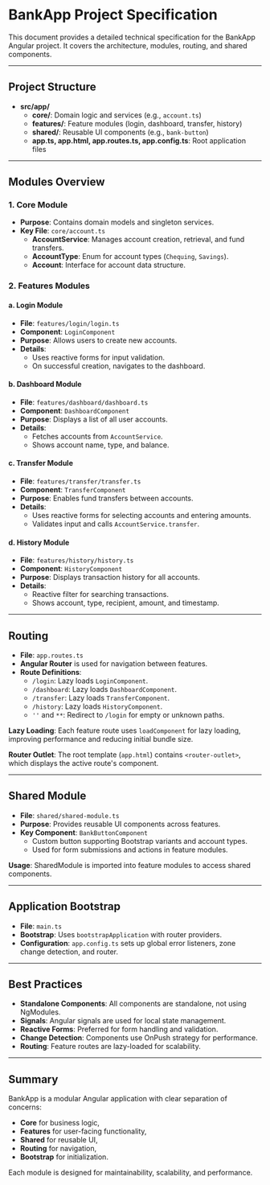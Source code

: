 # BankApp Project Specification

This document provides a detailed technical specification for the BankApp Angular project. It covers the architecture, modules, routing, and shared components.

---

## Project Structure

- **src/app/**
  - **core/**: Domain logic and services (e.g., `account.ts`)
  - **features/**: Feature modules (login, dashboard, transfer, history)
  - **shared/**: Reusable UI components (e.g., `bank-button`)
  - **app.ts, app.html, app.routes.ts, app.config.ts**: Root application files

---

## Modules Overview

### 1. Core Module

- **Purpose**: Contains domain models and singleton services.
- **Key File**: `core/account.ts`
  - **AccountService**: Manages account creation, retrieval, and fund transfers.
  - **AccountType**: Enum for account types (`Chequing`, `Savings`).
  - **Account**: Interface for account data structure.

### 2. Features Modules

#### a. Login Module

- **File**: `features/login/login.ts`
- **Component**: `LoginComponent`
- **Purpose**: Allows users to create new accounts.
- **Details**:
  - Uses reactive forms for input validation.
  - On successful creation, navigates to the dashboard.

#### b. Dashboard Module

- **File**: `features/dashboard/dashboard.ts`
- **Component**: `DashboardComponent`
- **Purpose**: Displays a list of all user accounts.
- **Details**:
  - Fetches accounts from `AccountService`.
  - Shows account name, type, and balance.

#### c. Transfer Module

- **File**: `features/transfer/transfer.ts`
- **Component**: `TransferComponent`
- **Purpose**: Enables fund transfers between accounts.
- **Details**:
  - Uses reactive forms for selecting accounts and entering amounts.
  - Validates input and calls `AccountService.transfer`.

#### d. History Module

- **File**: `features/history/history.ts`
- **Component**: `HistoryComponent`
- **Purpose**: Displays transaction history for all accounts.
- **Details**:
  - Reactive filter for searching transactions.
  - Shows account, type, recipient, amount, and timestamp.

---

## Routing

- **File**: `app.routes.ts`
- **Angular Router** is used for navigation between features.
- **Route Definitions**:
  - `/login`: Lazy loads `LoginComponent`.
  - `/dashboard`: Lazy loads `DashboardComponent`.
  - `/transfer`: Lazy loads `TransferComponent`.
  - `/history`: Lazy loads `HistoryComponent`.
  - `''` and `**`: Redirect to `/login` for empty or unknown paths.

**Lazy Loading**: Each feature route uses `loadComponent` for lazy loading, improving performance and reducing initial bundle size.

**Router Outlet**: The root template (`app.html`) contains `<router-outlet>`, which displays the active route's component.

---

## Shared Module

- **File**: `shared/shared-module.ts`
- **Purpose**: Provides reusable UI components across features.
- **Key Component**: `BankButtonComponent`
  - Custom button supporting Bootstrap variants and account types.
  - Used for form submissions and actions in feature modules.

**Usage**: SharedModule is imported into feature modules to access shared components.

---

## Application Bootstrap

- **File**: `main.ts`
- **Bootstrap**: Uses `bootstrapApplication` with router providers.
- **Configuration**: `app.config.ts` sets up global error listeners, zone change detection, and router.

---

## Best Practices

- **Standalone Components**: All components are standalone, not using NgModules.
- **Signals**: Angular signals are used for local state management.
- **Reactive Forms**: Preferred for form handling and validation.
- **Change Detection**: Components use OnPush strategy for performance.
- **Routing**: Feature routes are lazy-loaded for scalability.

---

## Summary

BankApp is a modular Angular application with clear separation of concerns:
- **Core** for business logic,
- **Features** for user-facing functionality,
- **Shared** for reusable UI,
- **Routing** for navigation,
- **Bootstrap** for initialization.

Each module is designed for maintainability, scalability, and performance.
